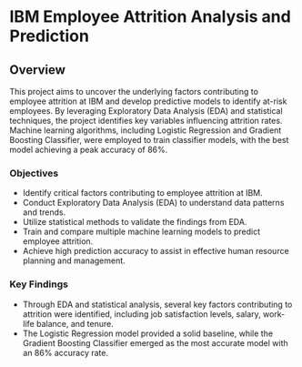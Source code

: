 # IBM Employee Attrition Analysis and Prediction

## Overview
This project aims to uncover the underlying factors contributing to employee attrition at IBM and develop predictive models to identify at-risk employees. By leveraging Exploratory Data Analysis (EDA) and statistical techniques, the project identifies key variables influencing attrition rates. Machine learning algorithms, including Logistic Regression and Gradient Boosting Classifier, were employed to train classifier models, with the best model achieving a peak accuracy of 86%.

### Objectives
- Identify critical factors contributing to employee attrition at IBM.
- Conduct Exploratory Data Analysis (EDA) to understand data patterns and trends.
- Utilize statistical methods to validate the findings from EDA.
- Train and compare multiple machine learning models to predict employee attrition.
- Achieve high prediction accuracy to assist in effective human resource planning and management.

### Key Findings
- Through EDA and statistical analysis, several key factors contributing to attrition were identified, including job satisfaction levels, salary, work-life balance, and tenure.
- The Logistic Regression model provided a solid baseline, while the Gradient Boosting Classifier emerged as the most accurate model with an 86% accuracy rate.
